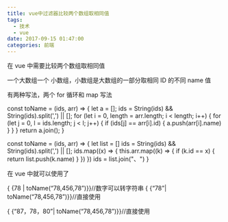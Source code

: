 ```yaml
---
title: vue中过滤器比较两个数组取相同值
tags:
  - 技术
  - vue
date: 2017-09-15 01:47:00
categories: 前端
---
```


在 vue 中需要比较两个数组取相同值

一个大数组一个 小数组，小数组是大数组的一部分取相同 ID 的不同 name 值

有两种写法，两个 for 循环和 map 写法

const toName = (ids, arr) => {
let a = \[\];
ids = String(ids) && String(ids).split(',') || \[\]; for (let i = 0, length = arr.length; i < length; i++) { for (let j = 0, l = ids.length; j < l; j++) { if (ids\[j\] == arr\[i\].id) {
a.push(arr\[i\].name)
}
}
} return a.join();
}

const toName = (ids, arr) => {
let list = \[\]
ids = String(ids) && String(ids).split(',') || \[\];
ids.map((x) => { this.arr.map((k) => { if (k.id == x) { return list.push(k.name)
}
})
})
ids = list.join("、")
}

在 vue 中就可以使用了

{ {78 | toName(“78,456,78”)}}//数字可以转字符串
{ {“78”| toName(“78,456,78”)}}//直接使用

{ {“87，78，80”| toName(“78,456,78”)}}//直接使用
